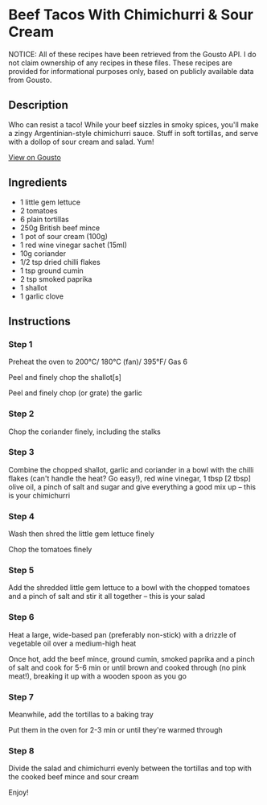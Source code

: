 # Beef Tacos With Chimichurri & Sour Cream

NOTICE: All of these recipes have been retrieved from the Gousto API. I do not claim ownership of any recipes in these files. These recipes are provided for informational purposes only, based on publicly available data from Gousto.

## Description

Who can resist a taco! While your beef sizzles in smoky spices, you'll make a zingy Argentinian-style chimichurri sauce. Stuff in soft tortillas, and serve with a dollop of sour cream and salad. Yum!

[View on Gousto](https://www.gousto.co.uk/recipes/cookbook/beef-tacos-with-chimichurri-sour-cream)

## Ingredients

- 1 little gem lettuce
- 2 tomatoes
- 6 plain tortillas
- 250g British beef mince
- 1 pot of sour cream (100g)
- 1 red wine vinegar sachet (15ml)
- 10g coriander
- 1/2 tsp dried chilli flakes
- 1 tsp ground cumin
- 2 tsp smoked paprika
- 1 shallot
- 1 garlic clove

## Instructions


### Step 1

Preheat the oven to 200°C/ 180°C (fan)/ 395°F/ Gas 6

Peel and finely chop the shallot<span class="text-danger">[s]</span>

Peel and finely chop (or grate) the garlic


### Step 2

Chop the coriander finely, including the stalks


### Step 3

Combine the chopped shallot, garlic and coriander in a bowl with the chilli flakes (can't handle the heat? Go easy!), red wine vinegar, 1 tbsp <span class="text-danger">[2 tbsp]</span> olive oil, a pinch of salt and sugar and give everything a good mix up – this is your chimichurri


### Step 4

Wash then shred the little gem lettuce finely

Chop the tomatoes finely


### Step 5

Add the shredded little gem lettuce to a bowl with the chopped tomatoes and a pinch of salt and stir it all together – this is your salad


### Step 6

Heat a large, wide-based pan (preferably non-stick) with a drizzle of vegetable oil over a medium-high heat

Once hot, add the beef mince, ground cumin, smoked paprika and a pinch of salt and cook for 5-6 min or until brown and cooked through (no pink meat!), breaking it up with a wooden spoon as you go


### Step 7

Meanwhile, add the tortillas to a baking tray

Put them in the oven for 2-3 min or until they're warmed through

### Step 8

Divide the salad and chimichurri evenly between the tortillas and top with the cooked beef mince and sour cream

Enjoy!

